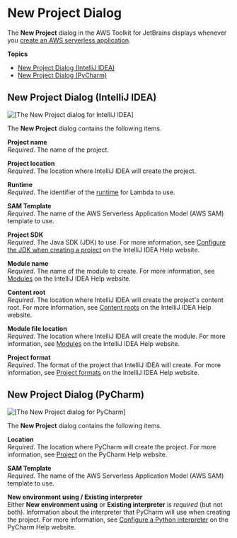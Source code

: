 # New Project Dialog<a name="new-project-dialog"></a>

The **New Project** dialog in the AWS Toolkit for JetBrains displays whenever you [create an AWS serverless application](key-tasks.md#key-tasks-sam-create)\.

**Topics**
+ [New Project Dialog \(IntelliJ IDEA\)](#new-project-dialog-intellij)
+ [New Project Dialog \(PyCharm\)](#new-project-dialog-pycharm)

## New Project Dialog \(IntelliJ IDEA\)<a name="new-project-dialog-intellij"></a>

![\[The New Project dialog for IntelliJ IDEA\]](http://docs.aws.amazon.com/toolkit-for-jetbrains/latest/userguide/)

The **New Project** dialog contains the following items\.

**Project name**  
*Required*\. The name of the project\.

**Project location**  
*Required*\. The location where IntelliJ IDEA will create the project\.

**Runtime**  
*Required*\. The identifier of the [runtime](https://docs.aws.amazon.com/lambda/latest/dg/lambda-runtimes.html) for Lambda to use\.

**SAM Template**  
*Required*\. The name of the AWS Serverless Application Model \(AWS SAM\) template to use\.

**Project SDK**  
*Required*\. The Java SDK \(JDK\) to use\. For more information, see [Configure the JDK when creating a project](https://www.jetbrains.com/help/idea/creating-and-managing-projects.html#configure-jdk) on the IntelliJ IDEA Help website\.

**Module name**  
*Required*\. The name of the module to create\. For more information, see [Modules](https://www.jetbrains.com/help/idea/creating-and-managing-modules.html#Creating_and_Managing_Modules.xml) on the IntelliJ IDEA Help website\.

**Content root**  
*Required*\. The location where IntelliJ IDEA will create the project's content root\. For more information, see [Content roots](https://www.jetbrains.com/help/idea/content-roots.html#Content_roots.xml) on the IntelliJ IDEA Help website\.

**Module file location**  
*Required*\. The location where IntelliJ IDEA will create the module\. For more information, see [Modules](https://www.jetbrains.com/help/idea/creating-and-managing-modules.html#Creating_and_Managing_Modules.xml) on the IntelliJ IDEA Help website\.

**Project format**  
*Required*\. The format of the project that IntelliJ IDEA will create\. For more information, see [Project formats](https://www.jetbrains.com/help/idea/creating-and-managing-projects.html#project-formats) on the IntelliJ IDEA Help website\.

## New Project Dialog \(PyCharm\)<a name="new-project-dialog-pycharm"></a>

![\[The New Project dialog for PyCharm\]](http://docs.aws.amazon.com/toolkit-for-jetbrains/latest/userguide/)

The **New Project** dialog contains the following items\.

**Location**  
*Required*\. The location where PyCharm will create the project\. For more information, see [Project](https://www.jetbrains.com/help/pycharm/project.html) on the PyCharm Help website\.

**SAM Template**  
*Required*\. The name of the AWS Serverless Application Model \(AWS SAM\) template to use\.

**New environment using / Existing interpreter**  
Either **New environment using** or **Existing interpreter** is *required* \(but not both\)\. Information about the interpreter that PyCharm will use when creating the project\. For more information, see [Configure a Python interpreter](https://www.jetbrains.com/help/pycharm/configuring-python-interpreter.html#Configuring__language__Interpreter.xml) on the PyCharm Help website\.